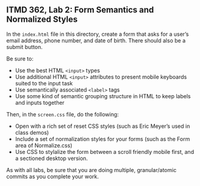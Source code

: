 ## ITMD 362, Lab 2: Form Semantics and Normalized Styles

In the `index.html` file in this directory, create a form that asks for a user’s email address,
phone number, and date of birth. There should also be a submit button.

Be sure to:

* Use the best HTML `<input>` types
* Use additional HTML `<input>` attributes to present mobile keyboards suited to the input task
* Use semantically associated `<label>` tags
* Use some kind of semantic grouping structure in HTML to keep labels and inputs together

Then, in the `screen.css` file, do the following:

* Open with a rich set of reset CSS styles (such as Eric Meyer’s used in class demos)
* Include a set of normalization styles for your forms (such as the Form area of Normalize.css)
* Use CSS to stylalize the form between a scroll friendly mobile first, and a sectioned desktop version. 

As with all labs, be sure that you are doing multiple, granular/atomic commits as you
complete your work.
